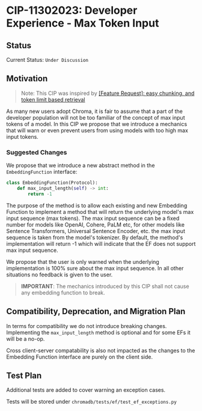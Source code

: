 # CIP-11302023: Developer Experience - Max Token Input

## Status

Current Status: `Under Discussion`

## Motivation

> Note: This CIP was inspired
> by [[Feature Request]: easy chunking, and token limit based retrieval](https://github.com/chroma-core/chroma/issues/430)

As many new users adopt Chroma, it is fair to assume that a part of the developer population will not be too familiar of
the concept of max input tokens of a model. In this CIP we propose that we introduce a mechanics that will warn or even
prevent users from using models with too high max input tokens.

### Suggested Changes

We propose that we introduce a new abstract method in the `EmbeddingFunction` interface:

```python
class EmbeddingFunction(Protocol):
    def max_input_length(self) -> int:
        return -1
```

The purpose of the method is to allow each existing and new Embedding Function to implement a method that will return
the underlying model's max input sequence (max tokens). The max input sequence can be a fixed number for models like
OpenAI, Cohere, PaLM etc, for other models like Sentence Transformers, Universal Sentence Encoder, etc. the max input
sequence is taken from the model's tokenizer. By default, the method's implementation will return -1 which will indicate
that the EF does not support max input sequence.

We propose that the user is only warned when the underlying implementation is 100% sure about the max input sequence.
In all other situations no feedback is given to the user.

> **IMPORTANT**: The mechanics introduced by this CIP shall not cause any embedding function to break.

## Compatibility, Deprecation, and Migration Plan

In terms for compatibility we do not introduce breaking changes. Implementing the `max_input_length` method is optional
and for some EFs it will be a no-op.

Cross client-server compatability is also not impacted as the changes to the Embedding Function interface are purely on
the client side.

## Test Plan

Additional tests are added to cover warning an exception cases.

Tests will be stored under `chromadb/tests/ef/test_ef_exceptions.py`
